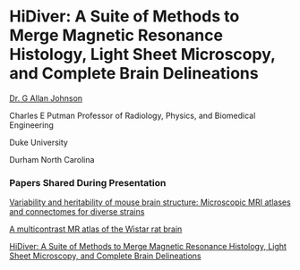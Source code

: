 # **HiDiver: A Suite of Methods to Merge Magnetic Resonance Histology, Light Sheet Microscopy, and Complete Brain Delineations** 

[Dr. G Allan Johnson](https://bme.duke.edu/faculty/allan-johnson) <br/>

Charles E Putman Professor of Radiology, Physics, and Biomedical Engineering <br/>

Duke University <br/>

Durham North Carolina

### Papers Shared During Presentation

[ Variability and heritability of mouse brain structure: Microscopic MRI atlases and connectomes for diverse strains ](https://pubmed.ncbi.nlm.nih.gov/32818613/)

 [A multicontrast MR atlas of the Wistar rat brain](https://pubmed.ncbi.nlm.nih.gov/34391877/) 

[HiDiver: A Suite of Methods to Merge Magnetic Resonance Histology, Light Sheet Microscopy, and Complete Brain Delineations](https://www.biorxiv.org/content/10.1101/2022.02.10.479607v1)



